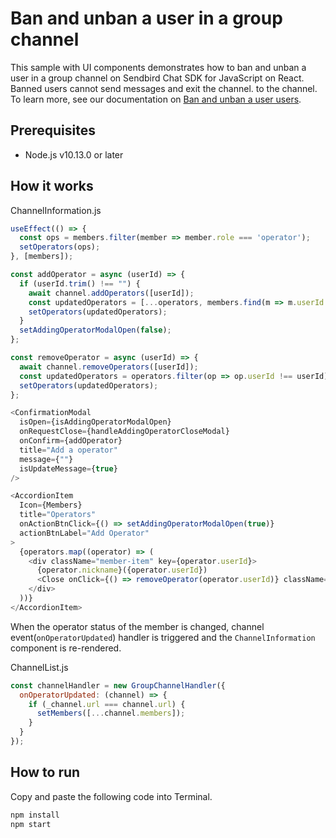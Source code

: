 # Ban and unban a user in a group channel

This sample with UI components demonstrates how to ban and unban a user in a group channel on Sendbird Chat SDK for JavaScript on React.
Banned users cannot send messages and exit the channel. to the channel. To learn more, see our documentation on [Ban and unban a user users](https://sendbird.com/docs/chat/sdk/v4/javascript/user/moderating-a-user/ban-and-unban-a-user).

## Prerequisites

+ Node.js v10.13.0 or later

## How it works



ChannelInformation.js
```javascript
useEffect(() => {
  const ops = members.filter(member => member.role === 'operator');
  setOperators(ops);
}, [members]);

const addOperator = async (userId) => {
  if (userId.trim() !== "") {
    await channel.addOperators([userId]);
    const updatedOperators = [...operators, members.find(m => m.userId === userId)];
    setOperators(updatedOperators);
  }
  setAddingOperatorModalOpen(false);
};

const removeOperator = async (userId) => {
  await channel.removeOperators([userId]);
  const updatedOperators = operators.filter(op => op.userId !== userId);
  setOperators(updatedOperators);
};

<ConfirmationModal
  isOpen={isAddingOperatorModalOpen}
  onRequestClose={handleAddingOperatorCloseModal}
  onConfirm={addOperator}
  title="Add a operator"
  message={""}
  isUpdateMessage={true}
/>

<AccordionItem
  Icon={Members}
  title="Operators"
  onActionBtnClick={() => setAddingOperatorModalOpen(true)}
  actionBtnLabel="Add Operator"
>
  {operators.map((operator) => (
    <div className="member-item" key={operator.userId}>
      {operator.nickname}({operator.userId})
      <Close onClick={() => removeOperator(operator.userId)} className="close-icon"/>
    </div>
  ))}
</AccordionItem>
```

When the operator status of the member is changed, channel event(`onOperatorUpdated`) handler is triggered and the `ChannelInformation` component is re-rendered.

ChannelList.js
```javascript
const channelHandler = new GroupChannelHandler({
  onOperatorUpdated: (channel) => {
    if (_channel.url === channel.url) {
      setMembers([...channel.members]);
    }
  }
});
```

## How to run
Copy and paste the following code into Terminal.

``` bash
npm install
npm start
```

